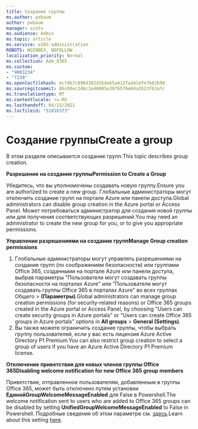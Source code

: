 ```yaml
---
title: Создание группы
ms.author: pebaum
author: pebaum
manager: scotv
ms.audience: Admin
ms.topic: article
ms.service: o365-administration
ROBOTS: NOINDEX, NOFOLLOW
localization_priority: Normal
ms.collection: Adm_O365
ms.custom:
- "9003234"
- "7230"
ms.openlocfilehash: ec74b7c098d302d3bdeb5a412fad41efe7b82b98
ms.sourcegitcommit: 8bc60ec34bc1e40685e3976576e04a2623f63a7c
ms.translationtype: MT
ms.contentlocale: ru-RU
ms.lasthandoff: 04/15/2021
ms.locfileid: "51816373"
---
```

# <a name="create-a-group"></a><span data-ttu-id="06914-102">Создание группы</span><span class="sxs-lookup"><span data-stu-id="06914-102">Create a group</span></span>

<span data-ttu-id="06914-103">В этом разделе описывается создание групп.</span><span class="sxs-lookup"><span data-stu-id="06914-103">This topic describes group creation.</span></span>

<span data-ttu-id="06914-104">**Разрешение на создание группы**</span><span class="sxs-lookup"><span data-stu-id="06914-104">**Permission to Create a Group**</span></span>

<span data-ttu-id="06914-105">Убедитесь, что вы уполномочены создавать новую группу.</span><span class="sxs-lookup"><span data-stu-id="06914-105">Ensure you are authorized to create a new group.</span></span> <span data-ttu-id="06914-106">Глобальные администраторы могут отключить создание групп на портале Azure или панели доступа.</span><span class="sxs-lookup"><span data-stu-id="06914-106">Global administrators can disable group creation in the Azure portal or Access Panel.</span></span> <span data-ttu-id="06914-107">Может потребоваться администратор для создания новой группы или для получения соответствующих разрешений.</span><span class="sxs-lookup"><span data-stu-id="06914-107">You may need an administrator to create the new group for you, or to give you appropriate permissions.</span></span>

<span data-ttu-id="06914-108">**Управление разрешениями на создание групп**</span><span class="sxs-lookup"><span data-stu-id="06914-108">**Manage Group creation permissions**</span></span>

1. <span data-ttu-id="06914-109">Глобальные администраторы могут управлять разрешениями на создание групп (по соображениям безопасности) или группами Office 365, созданными на портале Azure или панели доступа, выбрав параметры "Пользователи могут создавать группы безопасности на порталах Azure" или "Пользователи могут создавать группы Office 365 в порталах Azure" во всех группах Общего  >  **(Параметры)**.</span><span class="sxs-lookup"><span data-stu-id="06914-109">Global administrators can manage group creation permissions (for security-related reasons) or Office 365 groups created in the Azure portal or Access Panel, by choosing "Users can create security groups in Azure portals" or "Users can create Office 365 groups in Azure portals" options in **All groups** > **General (Settings)**.</span></span>
2. <span data-ttu-id="06914-110">Вы также можете ограничить создание группы, чтобы выбрать группу пользователей, если у вас есть лицензия Azure Active Directory P1 Premium.</span><span class="sxs-lookup"><span data-stu-id="06914-110">You can also restrict group creation to select a group of users if you have an Azure Active Directory P1 Premium license.</span></span>

<span data-ttu-id="06914-111">**Отключение приветствия для новых членов группы Office 365**</span><span class="sxs-lookup"><span data-stu-id="06914-111">**Disabling welcome notification for new Office 365 group members**</span></span>

<span data-ttu-id="06914-112">Приветствие, отправленное пользователям, добавленным в группы Office 365, может быть отключено путем установки **ЕдинойGroupWelcomeMessageEnabled** для False в Powershell.</span><span class="sxs-lookup"><span data-stu-id="06914-112">The welcome notification sent to users who are added to Office 365 groups can be disabled by setting **UnifiedGroupWelcomeMessageEnabled** to False in Powershell.</span></span> <span data-ttu-id="06914-113">Подробные сведения об этом параметре см. [здесь](https://docs.microsoft.com/powershell/module/exchange/set-unifiedgroup?view=exchange-ps&preserve-view=true).</span><span class="sxs-lookup"><span data-stu-id="06914-113">Learn about this setting [here](https://docs.microsoft.com/powershell/module/exchange/set-unifiedgroup?view=exchange-ps&preserve-view=true).</span></span>

